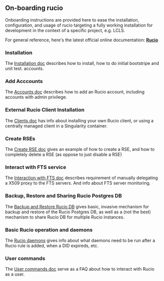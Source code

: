 ## On-boarding rucio

Onboarding instructions are provided here to ease the installation, configuration, and 
usage of rucio targeting a fully working installation for development in the context of a specific project, e.g. LCLS.

For general reference, here's the latest official online documentation: [**Rucio**](https://rucio.cern.ch/documentation/)

### Installation

The [Installation doc](./docs/Installation.md) describes how to install, how to do initial bootstripe and unit test.
accounts.

### Add Acccounts

The [Accounts doc](./docs/Accounts.md) describes how to add an Rucio account, including accounts with admin privilege.

### External Rucio Client Installation

The [Clients doc](./docs/Clients.md) has info about installing your own Rucio client, or using a centrally managed client
in a Singularity container.

### Create RSEs

The [Create RSE doc](./docs/CreateDeleteRSE.md) gives an example of how to create a RSE, and how to completely delete a RSE
(as oppose to just disable a RSE)

### Interact with FTS service

The [Interaction with FTS doc](./docs/InteractWithFTS.md) describes requirement of manually delegating a X509 proxy to
the FTS servers. And info about FTS server monitoring.

### Backup, Restore and Sharing Rucio Postgres DB

The [Backup and Restore Rucio DB](./docs/DBbackupNrestore.md) gives basic, invasive mechanism for backup and restore
of the Rucio Postgres DB, as well as a (not the best) mechanism to share Rucio DB for multiple Rucio instances.

### Basic Rucio operation and daemons

The [Rucio daemons](./docs/Daemons.md) gives info about what daemons need to be run after a Rucio rule is added, when a DID expireds, etc.

### User commands

The [User commands doc](./docs/UserCommands.md) serve as a FAQ about how to interact with Rucio as a user.
